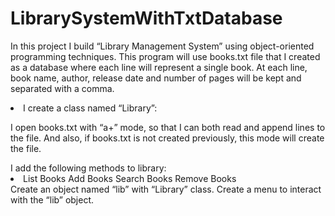 # LibrarySystemWithTxtDatabase
In this project I build “Library Management System” using object-oriented 
programming techniques. This program will use books.txt file that I created as a database 
where each line will represent a single book. At each line, book name, author, release date 
and number of pages will be kept and separated with a comma.
<li>
  <lu> I create a class named “Library”: </lu>
  <p>   I open books.txt with “a+” mode, so that I can both read and append lines 
to the file. And also, if books.txt is not created previously, this mode will create 
the file.</p>
  <lu>  I add the following methods to library: </lu>
  <li>
    <lu> List Books </lu>
    <lu> Add Books </lu>
    <lu> Search Books </lu>
    <lu> Remove Books </lu>
  </li>
  <lu> Create an object named “lib” with “Library” class. </lu>
  <lu>  Create a menu to interact with the “lib” object. </lu>
  
</li>

